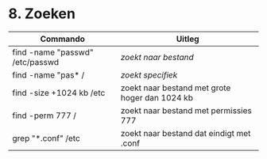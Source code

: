 # 8. Zoeken

Commando | Uitleg
--- | ---
find -name "passwd" /etc/passwd | _zoekt naar bestand_
find -name "pas* / | _zoekt specifiek_
find -size +1024 kb /etc | zoekt naar bestand met grote hoger dan 1024 kb
find -perm 777 / | zoekt naar bestand met permissies 777
grep "*.conf" /etc | zoekt naar bestand dat eindigt met .conf